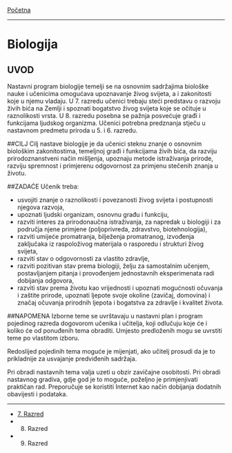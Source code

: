 [Početna](../README.md)

---

# Biologija
## UVOD
Nastavni program biologije temelji se na osnovnim sadržajima biološke nauke i učenicima omogućava upoznavanje živog svijeta, a i zakonitosti koje u njemu vladaju. U 7. razredu učenici trebaju steći predstavu o razvoju živih bića na Zemlji i spoznati bogatstvo živog svijeta koje se očituje u raznolikosti vrsta. U 8. razredu posebna se pažnja posvećuje građi i funkcijama ljudskog organizma. Učenici potrebna predznanja stječu u nastavnom predmetu priroda u 5. i 6. razredu.

##CILJ
Cilj nastave biologije je da učenici steknu znanje o osnovnim biološkim zakonitostima, temeljnoj građi i funkcijama živih bića, da razviju prirodoznanstveni način mišljenja, upoznaju metode istraživanja prirode, razviju spremnost i primjerenu odgovornost za primjenu stečenih znanja u životu.

##ZADAĆE
Učenik treba:
- usvojiti znanje o raznolikosti i povezanosti živog svijeta i postupnosti njegova razvoja,
- upoznati ljudski organizam, osnovnu građu i funkciju,
- razviti interes za prirodonaučna istraživanja, za napredak u biologiji i za područja njene primjene (poljoprivreda, zdravstvo, biotehnologija),
- razviti umijeće promatranja, bilježenja promatranog, izvođenja zaključaka iz raspoloživog materijala o rasporedu i strukturi živog svijeta,
- razviti stav o odgovornosti za vlastito zdravlje,
- razviti pozitivan stav prema biologiji, želju za samostalnim učenjem, postavljanjem pitanja i provođenjem jednostavnih eksperimenata radi dobijanja odgovora,
- razviti stav prema životu kao vrijednosti i upoznati mogućnosti očuvanja i zaštite prirode, upoznati ljepote svoje okoline (zavičaj, domovina) i značaj očuvanja prirodnih ljepota i bogatstva za zdravlje i kvalitet života.

##NAPOMENA
Izborne teme se uvrštavaju u nastavni plan i program pojedinog razreda dogovorom učenika i učitelja, koji odlučuju koje će i koliko će od ponuđenih tema obraditi. Umjesto predloženih mogu se uvrstiti teme po vlastitom izboru.

Redoslijed pojedinih tema moguće je mijenjati, ako učitelj prosudi da je to prikladnije za usvajanje predviđenih sadržaja.

Pri obradi nastavnih tema valja uzeti u obzir zavičajne osobitosti. Pri obradi nastavnog gradiva, gdje god je to moguće, poželjno je primjenjivati praktičan rad. Preporučuje se koristiti Internet kao način dobijanja dodatnih obavijesti i podataka.

---

- [7. Razred](sedmi_razred/README.md)
- 8. Razred
- 9. Razred
